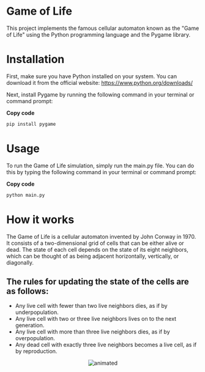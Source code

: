 # Game of Life

This project implements the famous cellular automaton known as the "Game of Life" using the Python programming language and the Pygame library.

# Installation
First, make sure you have Python installed on your system. You can download it from the official website: https://www.python.org/downloads/

Next, install Pygame by running the following command in your terminal or command prompt:

**Copy code**

``` python
pip install pygame
```
# Usage

To run the Game of Life simulation, simply run the main.py file. You can do this by typing the following command in your terminal or command prompt:

**Copy code**

```python 
python main.py
```
# How it works

The Game of Life is a cellular automaton invented by John Conway in 1970. It consists of a two-dimensional grid of cells that can be either alive or dead. The state of each cell depends on the state of its eight neighbors, which can be thought of as being adjacent horizontally, vertically, or diagonally.

## The rules for updating the state of the cells are as follows:

+ Any live cell with fewer than two live neighbors dies, as if by underpopulation.
+ Any live cell with two or three live neighbors lives on to the next generation.
+ Any live cell with more than three live neighbors dies, as if by overpopulation.
+ Any dead cell with exactly three live neighbors becomes a live cell, as if by reproduction.

<p align="center">
  <img src="https://upload.wikimedia.org/wikipedia/commons/e/e5/Gospers_glider_gun.gif" alt="animated" />
</p>
